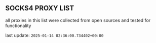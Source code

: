 ## SOCKS4 PROXY LIST

all proxies in this list were collected from open sources and tested for functionality

last update: `2025-01-14 02:36:00.734402+00:00`